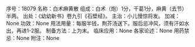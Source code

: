 序号：18079
名称：白术麻黄散
组成：白术（炮）1分，干葛1分，麻黄（去节）半两。
出处：《幼幼新书》卷九引《石壁经》。
主治：小儿慢惊将发。
加减：None
功效：None
用法用量：每服半钱，荆芥汤送下。服后忌冲风，须有汗如水出，再进1-2服。
制备方法：上为末。
临床应用：None
各家论述：None
用药禁忌：None
附注：None
